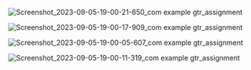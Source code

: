 
![Screenshot_2023-09-05-19-00-21-650_com example gtr_assignment](https://github.com/Tanvir1319/GTR_ASSIGNMENT/assets/113799587/6fb13855-0114-401e-9510-bbe21f590662)



![Screenshot_2023-09-05-19-00-17-909_com example gtr_assignment](https://github.com/Tanvir1319/GTR_ASSIGNMENT/assets/113799587/a58ec96f-897e-4c68-8790-26c3158845fb)


![Screenshot_2023-09-05-19-00-05-607_com example gtr_assignment](https://github.com/Tanvir1319/GTR_ASSIGNMENT/assets/113799587/42fa89a4-befb-4ddd-8847-fd5be279e2b1)



![Screenshot_2023-09-05-19-00-11-319_com example gtr_assignment](https://github.com/Tanvir1319/GTR_ASSIGNMENT/assets/113799587/f505970d-826b-422e-a237-f61303934865)
